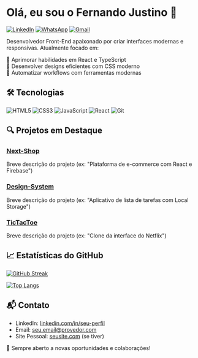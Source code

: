 # Olá, eu sou o Fernando Justino 👋

[![LinkedIn](https://img.shields.io/badge/LinkedIn-0077B5?style=for-the-badge&logo=linkedin&logoColor=white)](https://www.linkedin.com/in/seu-linkedin/)
[![WhatsApp](https://img.shields.io/badge/WhatsApp-25D366?style=for-the-badge&logo=whatsapp&logoColor=white)](https://wa.me/seu-numero)
[![Gmail](https://img.shields.io/badge/Gmail-D14836?style=for-the-badge&logo=gmail&logoColor=white)](mailto:seu-email@gmail.com)

Desenvolvedor Front-End apaixonado por criar interfaces modernas e responsivas. Atualmente focado em:

🚀 Aprimorar habilidades em React e TypeScript  
🎨 Desenvolver designs eficientes com CSS moderno  
🔧 Automatizar workflows com ferramentas modernas

## 🛠 Tecnologias

![HTML5](https://img.shields.io/badge/HTML5-E34F26?style=for-the-badge&logo=html5&logoColor=white)
![CSS3](https://img.shields.io/badge/CSS3-1572B6?style=for-the-badge&logo=css3&logoColor=white)
![JavaScript](https://img.shields.io/badge/JavaScript-F7DF1E?style=for-the-badge&logo=javascript&logoColor=black)
![React](https://img.shields.io/badge/React-20232A?style=for-the-badge&logo=react&logoColor=61DAFB)
![Git](https://img.shields.io/badge/Git-F05032?style=for-the-badge&logo=git&logoColor=white)

## 🔍 Projetos em Destaque

### [Next-Shop](link-do-projeto)
Breve descrição do projeto (ex: "Plataforma de e-commerce com React e Firebase")

### [Design-System](link-do-projeto)
Breve descrição do projeto (ex: "Aplicativo de lista de tarefas com Local Storage")

### [TicTacToe](link-do-projeto)
Breve descrição do projeto (ex: "Clone da interface do Netflix")

## 📈 Estatísticas do GitHub

[![GitHub Streak](https://streak-stats.demolab.com/?user=feJustino&theme=dark)](https://git.io/streak-stats)

[![Top Langs](https://github-readme-stats.vercel.app/api/top-langs/?username=feJustino&layout=compact&theme=vision-friendly-dark)](https://github.com/feJustino)

## 📬 Contato

- LinkedIn: [linkedin.com/in/seu-perfil](https://www.linkedin.com/in/seu-perfil/)
- Email: [seu.email@provedor.com](mailto:seu.email@provedor.com)
- Site Pessoal: [seusite.com](https://www.seusite.com) (se tiver)

🌟 Sempre aberto a novas oportunidades e colaborações!
